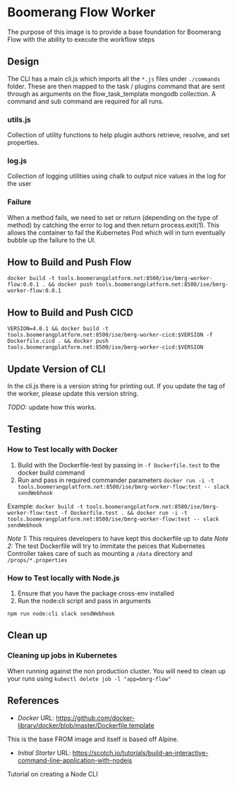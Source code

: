 # Boomerang Flow Worker

The purpose of this image is to provide a base foundation for Boomerang Flow with the ability to execute the workflow steps

## Design

The CLI has a main cli.js which imports all the `*.js` files under `./commands` folder. These are then mapped to the task / plugins command that are sent through as arguments on the flow_task_template mongodb collection. A command and sub command are required for all runs.

### utils.js

Collection of utility functions to help plugin authors retrieve, resolve, and set properties.

### log.js

Collection of logging utilities using chalk to output nice values in the log for the user

### Failure

When a method fails, we need to set or return (depending on the type of method) by catching the error to log and then return process.exit(1). This allows the container to fail the Kubernetes Pod which will in turn eventually bubble up the failure to the UI.

## How to Build and Push Flow

`docker build -t tools.boomerangplatform.net:8500/ise/bmrg-worker-flow:0.0.1 . && docker push tools.boomerangplatform.net:8500/ise/bmrg-worker-flow:0.0.1`

## How to Build and Push CICD

`VERSION=4.0.1 && docker build -t tools.boomerangplatform.net:8500/ise/bmrg-worker-cicd:$VERSION -f Dockerfile.cicd . && docker push tools.boomerangplatform.net:8500/ise/bmrg-worker-cicd:$VERSION`

## Update Version of CLI

In the cli.js there is a version string for printing out. If you update the tag of the worker, please update this version string.

_TODO:_ update how this works.

## Testing

### How to Test locally with Docker

1. Build with the Dockerfile-test by passing in `-f Dockerfile.test` to the docker build command
2. Run and pass in required commander parameters `docker run -i -t tools.boomerangplatform.net:8500/ise/bmrg-worker-flow:test -- slack sendWebhook`

Example: `docker build -t tools.boomerangplatform.net:8500/ise/bmrg-worker-flow:test -f Dockerfile.test . && docker run -i -t tools.boomerangplatform.net:8500/ise/bmrg-worker-flow:test -- slack sendWebhook`

_Note 1:_ This requires developers to have kept this dockerfile up to date
_Note 2:_ The test Dockerfile will try to immitate the peices that Kubernetes Controller takes care of such as mounting a `/data` directory and `/props/*.properties`

### How to Test locally with Node.js

1. Ensure that you have the package cross-env installed
2. Run the node:cli script and pass in arguments

```
npm run node:cli slack sendWebhook
```

## Clean up

### Cleaning up jobs in Kubernetes

When running against the non production cluster. You will need to clean up your runs using `kubectl delete job -l "app=bmrg-flow"`

## References

- _Docker_
  URL: https://github.com/docker-library/docker/blob/master/Dockerfile.template

This is the base FROM image and itself is based off Alpine.

- _Initial Starter_
  URL: https://scotch.io/tutorials/build-an-interactive-command-line-application-with-nodejs

Tutorial on creating a Node CLI
